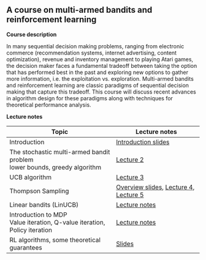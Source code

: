 ## A course on multi-armed bandits and reinforcement learning

**Course description**

In many sequential decision making problems, ranging from electronic commerce (recommendation systems, internet advertising, 
content optimization), revenue and inventory management to playing Atari games, the decision maker faces a fundamental tradeoff 
between taking the option that has performed best in the past and exploring new options to gather more information, i.e. 
the exploitation vs. exploration. Multi-armed bandits and reinforcement learning are classic paradigms of sequential decision making that 
capture this tradeoff. This course will discuss recent advances in algorithm design for these paradigms along with techniques 
for theoretical performance analysis.

**Lecture notes**

| Topic|  Lecture notes |
|------|-----------|
|Introduction | [Introduction slides](Intro.pdf) |
|The stochastic multi-armed bandit problem <br> lower bounds, greedy algorithm |[Lecture 2](Lecture%202.pdf) |
|UCB algorithm | [Lecture 3](Lecture%203.pdf) |
|Thompson Sampling | [Overview slides](Thompson%20Sampling%20overview.pdf), [Lecture 4](Lecture%204.pdf), [Lecture 5](Lecture%205.pdf)|
|Linear bandits (LinUCB) | [Lecture notes](Lecture%20linear%20bandit.pdf)|
|Introduction to MDP <br> Value iteration, Q-value iteration, Policy iteration | [Lecture notes](Lecture%20MDP.pdf)|
|RL algorithms, some theoretical guarantees | [Slides](RL%20guarantees%20SDM%20v2.pdf)|
